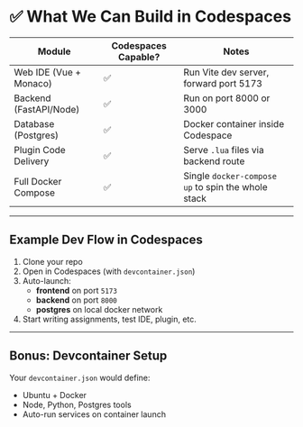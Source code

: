 # ✅ What We Can Build in Codespaces

| Module                  | Codespaces Capable? | Notes                                      |
|-------------------------|---------------------|--------------------------------------------|
| Web IDE (Vue + Monaco)  | ✅                  | Run Vite dev server, forward port 5173     |
| Backend (FastAPI/Node)  | ✅                  | Run on port 8000 or 3000                   |
| Database (Postgres)     | ✅                  | Docker container inside Codespace          |
| Plugin Code Delivery    | ✅                  | Serve `.lua` files via backend route       |
| Full Docker Compose     | ✅                  | Single `docker-compose up` to spin the whole stack |

---

## Example Dev Flow in Codespaces
1. Clone your repo  
2. Open in Codespaces (with `devcontainer.json`)  
3. Auto-launch:  
   - **frontend** on port `5173`  
   - **backend** on port `8000`  
   - **postgres** on local docker network  
4. Start writing assignments, test IDE, plugin, etc.

---

## Bonus: Devcontainer Setup
Your `devcontainer.json` would define:
- Ubuntu + Docker  
- Node, Python, Postgres tools  
- Auto-run services on container launch  
